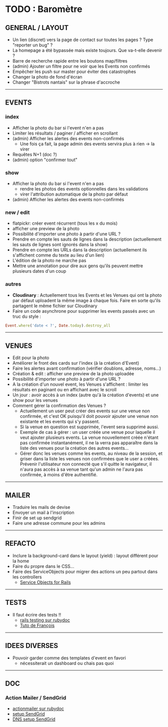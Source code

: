 <!-- Pour faire un rendu du markup sur VScode et afficher ça plus joliment : -->
<!-- Ctrl/Cmd + K puis V tout seul -->

# TODO : Baromètre

## GENERAL / LAYOUT

- Un lien (discret) vers la page de contact sur toutes les pages ? Type "reporter un bug" ?
- La homepage a été bypassée mais existe toujours. Que va-t-elle devenir ?
- Barre de recherche rapide entre les boutons map/filtres
- (admin) Ajouter un filtre pour ne voir que les Events non confirmés
- Empêcher les push sur master pour éviter des catastrophes
- Changer la photo de fond d'écran
- Changer "Bistrots nantais" sur la phrase d'accroche

---

## EVENTS

### index

- Afficher la photo du bar si l'event n'en a pas
- Limiter les résultats / paginer / afficher en scrollant
- (admin) Afficher les alertes des events non-confirmés
  - Une fois ça fait, la page admin des events servira plus à rien -> la virer
- Requêtes N+1 (doc ?)
- (admin) option "confirmer tout"

### show

- Afficher la photo du bar si l'event n'en a pas
  - rendre les photos des events optionnelles dans les validations
  - virer l'attribution automatique de la photo par défaut
- (admin) Afficher les alertes des events non-confirmés

### new / edit

- flatpickr: créer event récurrent (tous les x du mois)
- afficher une preview de la photo
- Possibilité d'importer une photo à partir d'une URL ?
- Prendre en compte les sauts de lignes dans la description (actuellement les sauts de lignes sont ignorés dans la show)
- Prendre en compte les URLs dans la description (actuellement ils s'affichent comme du texte au lieu d'un lien)
- L'édition de la photo ne marche pas
- Mettre une annotation pour dire aux gens qu'ils peuvent mettre plusieurs dates d'un coup

### autres

- **Cloudinary** : Actuellement tous les Events et les Venues qui ont la photo par défaut uploadent la même image à chaque fois. Faire en sorte qu'ils partagent le même fichier sur Cloudinary
- Faire un code asynchrone pour supprimer les events passés avec un truc du style :

```ruby
Event.where('date < ?', Date.today).destroy_all
```

---

## VENUES

- Edit pour la photo
- Améliorer le front des cards sur l'index (à la création d'Event)
- Faire les alertes avant confirmation (vérifier doublons, adresse, noms...)
- Création & edit : afficher une preview de la photo uploadée
- Possibilité d'importer une photo à partir d'une URL ?
- A la création d'un nouvel event, les Venues s'affichent : limiter les résultats en paginant ou en affichant avec le scroll
- Un jour : avoir accès à un index (autre qu'à la création d'events) et une show pour les venues
- Comment gérer la confirmation des Venues ?
  - Actuellement un user peut créer des events sur une venue non confirmée, et c'est OK puisqu'il doit pouvoir ajouter une venue non existante et les events qui s'y passent.
  - Si la venue en question est supprimée, l'event sera supprimé aussi.
  - Exemple de cas à gérer : un user créée une venue pour laquelle il veut ajouter plusieurs events. La venue nouvellement créée n'étant pas confirmée instantanément, il ne la verra pas apparaître dans la liste des venues pour la création des autres events...
  - Gérer donc les venues comme les events, au niveau de la session, et griser dans la liste les venues non confirmées que le user a créées. Prévenir l'utilisateur non connecté que s'il quitte le navigateur, il n'aura pas accès à sa venue tant qu'un admin ne l'aura pas confirmée, à moins d'être authentifié.

---

## MAILER

- Traduire les mails de devise
- Envoyer un mail à l'inscription
- Finir de set up sendgrid
- Faire une adresse commune pour les admins

---

## REFACTO

- Inclure la background-card dans le layout (yield) : layout différent pour la home
- Faire du propre dans le CSS...
- Faire des ServiceObjects pour migrer des actions un peu partout dans les controllers
  - [Service Objects for Rails](https://rubydoc.info/gems/service_objects_rails)

---

## TESTS

- Il faut écrire des tests !!
  - [rails testing sur rubydoc](https://guides.rubyonrails.org/testing.html)
  - [Tuto de François](https://positive-barberry-cc9.notion.site/Meetup-Test-RSPEC-presentation-2fafff680457408dba0c363146dd18ec)

---

## IDEES DIVERSES

- Pouvoir garder comme des templates d'event en favori
  - nécessiterait un dashboard ou chais pas quoi

---

## DOC

### Action Mailer / SendGrid
- [actionmailer sur rubydoc](https://guides.rubyonrails.org/action_mailer_basics.html)
- [setup SendGrid](https://docs.sendgrid.com/for-developers/sending-email/rubyonrails#setup-actionmailer)
- [DNS setup SendGrid](https://docs.sendgrid.com/fr/ui/account-and-settings/comment-configurer-l-authentification-domaine)
